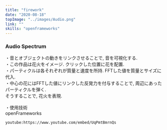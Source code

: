 ```yaml
---
title: "firework"
date: "2020-08-18"
topImage: "../images/Audio.png"
link: ""
skills: "openframeworks"
---
```


### Audio Spectrum

・音とオブジェクトの動きをリンクさせることで, 音を可視化する.<br>
・この作品は花火をイメージ. クリックした位置に花を配置.<br>
・パーティクルは各それぞれが質量と速度を所持. FFTした値を質量とサイズに代入.<br>
・中心の花にはFFTした値にリンクした反発力を付与することで, 周辺にあったパーティクルを弾く.<br>そうすることで, 花火を表現.<br>
<br>
・使用技術<br>openFrameworks

`youtube:https://www.youtube.com/embed/UqPmtBmrnQs`